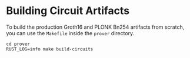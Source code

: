# Building Circuit Artifacts

To build the production Groth16 and PLONK Bn254 artifacts from scratch, you can use the `Makefile` inside the `prover` directory.

```shell,noplayground
cd prover
RUST_LOG=info make build-circuits
```
